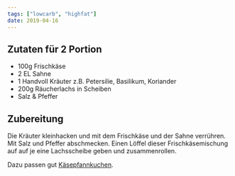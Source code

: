```yaml
---
tags: ["lowcarb", "highfat"]
date: 2019-04-16
---
```


## Zutaten für 2 Portion
- 100g   Frischkäse
- 2 EL  Sahne
- 1     Handvoll Kräuter z.B. Petersilie, Basilikum, Koriander
- 200g  Räucherlachs in Scheiben
- Salz & Pfeffer

## Zubereitung
Die Kräuter kleinhacken und mit dem Frischkäse und der Sahne verrühren. Mit Salz und Pfeffer abschmecken. Einen Löffel dieser Frischkäsemischung auf auf je eine Lachsscheibe geben und zusammenrollen.

Dazu passen gut [Käsepfannkuchen](../beilagen/Kaesepfannkuchen.html).
